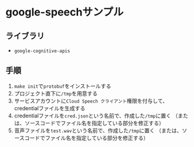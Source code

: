 # google-speechサンプル

## ライブラリ
- `google-cognitive-apis`

## 手順
1. `make init`で`protobuf`をインストールする
2. プロジェクト直下に`/tmp`を用意する
3. サービスアカウントに`Cloud Speech クライアント`権限を付与して、credentialファイルを生成する
4. credentialファイルを`cred.json`という名前で、作成した`/tmp`に置く
    （または、ソースコードでファイル名を指定している部分を修正する）
5. 音声ファイルを`test.wav`という名前で、作成した`/tmp`に置く
    （または、ソースコードでファイル名を指定している部分を修正する）

